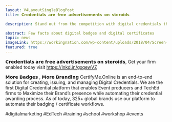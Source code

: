 ```yaml
---
layout: V4LayoutSingleBlogPost
title: 𝗖𝗿𝗲𝗱𝗲𝗻𝘁𝗶𝗮𝗹𝘀 𝗮𝗿𝗲 𝗳𝗿𝗲𝗲 𝗮𝗱𝘃𝗲𝗿𝘁𝗶𝘀𝗲𝗺𝗲𝗻𝘁𝘀 𝗼𝗻 𝘀𝘁𝗲𝗿𝗼𝗶𝗱𝘀

description: Stand out from the competition with digital credentials that showcase your skills and achievements.

abstract: Few facts about digital badges and digital certificates
topic: news
imageLink: https://workingnation.com/wp-content/uploads/2018/04/Screen-Shot-2018-04-05-at-2.36.41-PM-696x565.png
featured: true
---
```

𝗖𝗿𝗲𝗱𝗲𝗻𝘁𝗶𝗮𝗹𝘀 𝗮𝗿𝗲 𝗳𝗿𝗲𝗲 𝗮𝗱𝘃𝗲𝗿𝘁𝗶𝘀𝗲𝗺𝗲𝗻𝘁𝘀 𝗼𝗻 𝘀𝘁𝗲𝗿𝗼𝗶𝗱𝘀, Get your firm enabled today visit https://lnkd.in/gxqewVZ

𝗠𝗼𝗿𝗲 𝗕𝗮𝗱𝗴𝗲𝘀 , 𝗠𝗼𝗿𝗲 𝗕𝗿𝗮𝗻𝗱𝗶𝗻𝗴
CertifyMe.Online is an end-to-end solution for creating, issuing, and managing Digital Credentials. We are the first Digital Credential platform that enables Event producers and TechEd firms to Maximize their Brand’s presence while automating their credential awarding process. As of today, 325+ global brands use our platform to automate their badging / certificate workflows.

#digitalmarketing #EdTech #training #school #workshop #events



